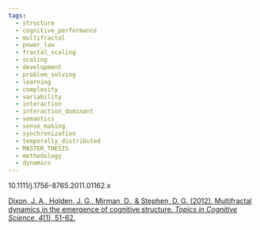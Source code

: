 ```yaml
---
tags:
  - structure
  - cognitive_performance
  - multifractal
  - power_law
  - fractal_scaling
  - scaling
  - development
  - problem_solving
  - learning
  - complexity
  - variability
  - interaction
  - interaction_dominant
  - semantics
  - sense_making
  - synchronization
  - temporally_distributed
  - MASTER_THESIS
  - methodology
  - dynamics
---
```

10.1111/j.1756-8765.2011.01162.x

[Dixon, J. A., Holden, J. G., Mirman, D., & Stephen, D. G. (2012). Multifractal dynamics in the emergence of cognitive structure. _Topics in Cognitive Science_, _4_(1), 51-62.](https://onlinelibrary.wiley.com/doi/pdf/10.1111/j.1756-8765.2011.01162.x)